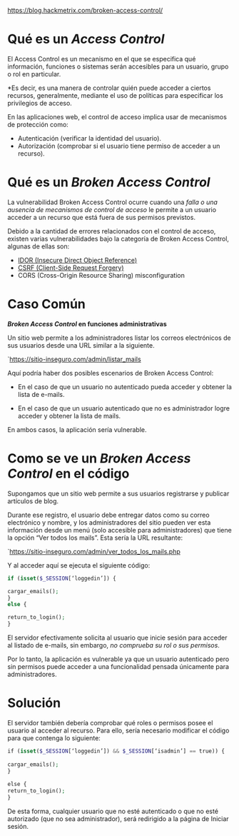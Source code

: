 https://blog.hackmetrix.com/broken-access-control/

# Qué es un *Access Control*

El Access Control es un mecanismo en el que se especifica qué información, funciones o sistemas serán accesibles para un usuario, grupo o rol en particular.

*Es decir, es una manera de controlar quién puede acceder a ciertos recursos, generalmente, mediante el uso de políticas para especificar los privilegios de acceso.


En las aplicaciones web, el control de acceso implica usar de mecanismos de protección como:

- Autenticación (verificar la identidad del usuario).
- Autorización (comprobar si el usuario tiene permiso de acceder a un recurso).


# Qué es un *Broken Access Control*

La vulnerabilidad Broken Access Control ocurre cuando una *falla o una ausencia de mecanismos de control de acceso* le permite a un usuario acceder a un recurso que está fuera de sus permisos previstos.

Debido a la cantidad de errores relacionados con el control de acceso, existen varias vulnerabilidades bajo la categoría de Broken Access Control, algunas de ellas son:

- [IDOR (Insecure Direct Object Reference)](https://blog.hackmetrix.com/insecure-direct-object-reference/)
- [CSRF (Client-Side Request Forgery)](https://blog.hackmetrix.com/csrf-cross-site-request-forgery/)
- CORS (Cross-Origin Resource Sharing) misconfiguration


# Caso Común

***Broken Access Control* en funciones administrativas**

Un sitio web permite a los administradores listar los correos electrónicos de sus usuarios desde una URL similar a la siguiente.

`https://sitio-inseguro.com/admin/listar_mails

Aquí podría haber dos posibles escenarios de Broken Access Control:

- En el caso de que un usuario no autenticado pueda acceder y obtener la lista de e-mails.

- En el caso de que un usuario autenticado que no es administrador logre acceder y obtener la lista de mails.

En ambos casos, la aplicación sería vulnerable.


# Como se ve un *Broken Access Control* en el código

Supongamos que un sitio web permite a sus usuarios registrarse y publicar artículos de blog. 

Durante ese registro, el usuario debe entregar datos como su correo electrónico y nombre, y los administradores del sitio pueden ver esta información desde un menú (solo accesible para administradores) que tiene la opción “Ver todos los mails”. Esta sería la URL resultante:

`https://sitio-inseguro.com/admin/ver_todos_los_mails.php

Y al acceder aquí se ejecuta el siguiente código:

```php
if (isset($_SESSION[‘loggedin’]) { 

cargar_emails(); 
} 
else { 

return_to_login(); 
}
```

El servidor efectivamente solicita al usuario que inicie sesión para acceder al listado de e-mails, sin embargo, *no comprueba su rol o sus permisos*. 

Por lo tanto, la aplicación es vulnerable ya que un usuario autenticado pero sin permisos puede acceder a una funcionalidad pensada únicamente para administradores.


# Solución

El servidor también debería comprobar qué roles o permisos posee el usuario al acceder al recurso. Para ello, sería necesario modificar el código para que contenga lo siguiente:

```php
if (isset($_SESSION[‘loggedin’]) && $_SESSION[‘isadmin’] == true)) {   
  
cargar_emails();   
}   
  
else {   
return_to_login();   
}
```

De esta forma, cualquier usuario que no esté autenticado o que no esté autorizado (que no sea administrador), será redirigido a la página de Iniciar sesión.